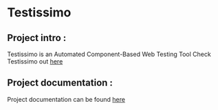 # Testissimo

## Project intro :
Testissimo is an Automated Component-Based Web Testing Tool
Check Testissimo out [here](https://testissimo.io)

## Project documentation : 
Project documentation can be found [here](https://testissimo.github.io)
